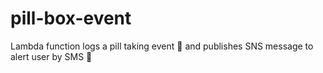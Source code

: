 # pill-box-event
Lambda function logs a pill taking event 💊 and publishes SNS message to alert user by SMS 📱

